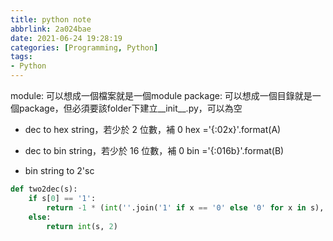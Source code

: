 ```yaml
---
title: python note
abbrlink: 2a024bae
date: 2021-06-24 19:28:19
categories: [Programming, Python]
tags:
- Python
---
```

module: 可以想成一個檔案就是一個module
package: 可以想成一個目錄就是一個package，但必須要該folder下建立__init__.py，可以為空  

* dec to hex string，若少於 2 位數，補 0
hex ='{:02x}'.format(A)

* dec to bin string，若少於 16 位數，補 0 
bin ='{:016b}'.format(B)

* bin string to 2'sc
```python
def two2dec(s):
    if s[0] == '1':
        return -1 * (int(''.join('1' if x == '0' else '0' for x in s), 2) + 1)
    else:
        return int(s, 2)
```